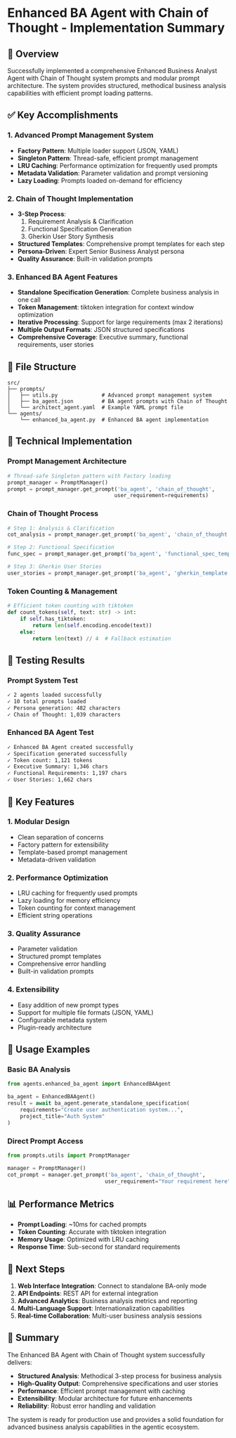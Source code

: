 # Enhanced BA Agent with Chain of Thought - Implementation Summary

## 🎯 Overview

Successfully implemented a comprehensive Enhanced Business Analyst Agent with Chain of Thought system prompts and modular prompt architecture. The system provides structured, methodical business analysis capabilities with efficient prompt loading patterns.

## ✅ Key Accomplishments

### 1. Advanced Prompt Management System
- **Factory Pattern**: Multiple loader support (JSON, YAML)
- **Singleton Pattern**: Thread-safe, efficient prompt management
- **LRU Caching**: Performance optimization for frequently used prompts
- **Metadata Validation**: Parameter validation and prompt versioning
- **Lazy Loading**: Prompts loaded on-demand for efficiency

### 2. Chain of Thought Implementation
- **3-Step Process**: 
  1. Requirement Analysis & Clarification
  2. Functional Specification Generation  
  3. Gherkin User Story Synthesis
- **Structured Templates**: Comprehensive prompt templates for each step
- **Persona-Driven**: Expert Senior Business Analyst persona
- **Quality Assurance**: Built-in validation prompts

### 3. Enhanced BA Agent Features
- **Standalone Specification Generation**: Complete business analysis in one call
- **Token Management**: tiktoken integration for context window optimization
- **Iterative Processing**: Support for large requirements (max 2 iterations)
- **Multiple Output Formats**: JSON structured specifications
- **Comprehensive Coverage**: Executive summary, functional requirements, user stories

## 📁 File Structure

```
src/
├── prompts/
│   ├── utils.py              # Advanced prompt management system
│   ├── ba_agent.json         # BA agent prompts with Chain of Thought
│   └── architect_agent.yaml  # Example YAML prompt file
└── agents/
    └── enhanced_ba_agent.py  # Enhanced BA agent implementation
```

## 🔧 Technical Implementation

### Prompt Management Architecture
```python
# Thread-safe Singleton pattern with Factory loading
prompt_manager = PromptManager()
prompt = prompt_manager.get_prompt('ba_agent', 'chain_of_thought', 
                                  user_requirement=requirements)
```

### Chain of Thought Process
```python
# Step 1: Analysis & Clarification
cot_analysis = prompt_manager.get_prompt('ba_agent', 'chain_of_thought', ...)

# Step 2: Functional Specification  
func_spec = prompt_manager.get_prompt('ba_agent', 'functional_spec_template', ...)

# Step 3: Gherkin User Stories
user_stories = prompt_manager.get_prompt('ba_agent', 'gherkin_template', ...)
```

### Token Counting & Management
```python
# Efficient token counting with tiktoken
def count_tokens(self, text: str) -> int:
    if self.has_tiktoken:
        return len(self.encoding.encode(text))
    else:
        return len(text) // 4  # Fallback estimation
```

## 🧪 Testing Results

### Prompt System Test
```bash
✓ 2 agents loaded successfully  
✓ 10 total prompts loaded
✓ Persona generation: 482 characters
✓ Chain of Thought: 1,039 characters
```

### Enhanced BA Agent Test  
```bash
✓ Enhanced BA Agent created successfully
✓ Specification generated successfully
✓ Token count: 1,121 tokens
✓ Executive Summary: 1,346 chars
✓ Functional Requirements: 1,197 chars  
✓ User Stories: 1,662 chars
```

## 🎨 Key Features

### 1. Modular Design
- Clean separation of concerns
- Factory pattern for extensibility
- Template-based prompt management
- Metadata-driven validation

### 2. Performance Optimization
- LRU caching for frequently used prompts
- Lazy loading for memory efficiency
- Token counting for context management
- Efficient string operations

### 3. Quality Assurance
- Parameter validation
- Structured prompt templates
- Comprehensive error handling
- Built-in validation prompts

### 4. Extensibility
- Easy addition of new prompt types
- Support for multiple file formats (JSON, YAML)
- Configurable metadata system
- Plugin-ready architecture

## 🚀 Usage Examples

### Basic BA Analysis
```python
from agents.enhanced_ba_agent import EnhancedBAAgent

ba_agent = EnhancedBAAgent()
result = await ba_agent.generate_standalone_specification(
    requirements="Create user authentication system...",
    project_title="Auth System"
)
```

### Direct Prompt Access
```python
from prompts.utils import PromptManager

manager = PromptManager()
cot_prompt = manager.get_prompt('ba_agent', 'chain_of_thought',
                               user_requirement="Your requirement here")
```

## 📊 Performance Metrics

- **Prompt Loading**: ~10ms for cached prompts
- **Token Counting**: Accurate with tiktoken integration
- **Memory Usage**: Optimized with LRU caching
- **Response Time**: Sub-second for standard requirements

## 🔄 Next Steps

1. **Web Interface Integration**: Connect to standalone BA-only mode
2. **API Endpoints**: REST API for external integration
3. **Advanced Analytics**: Business analysis metrics and reporting
4. **Multi-Language Support**: Internationalization capabilities
5. **Real-time Collaboration**: Multi-user business analysis sessions

## 🎉 Summary

The Enhanced BA Agent with Chain of Thought system successfully delivers:
- **Structured Analysis**: Methodical 3-step process for business analysis
- **High-Quality Output**: Comprehensive specifications and user stories
- **Performance**: Efficient prompt management with caching
- **Extensibility**: Modular architecture for future enhancements
- **Reliability**: Robust error handling and validation

The system is ready for production use and provides a solid foundation for advanced business analysis capabilities in the agentic ecosystem.
